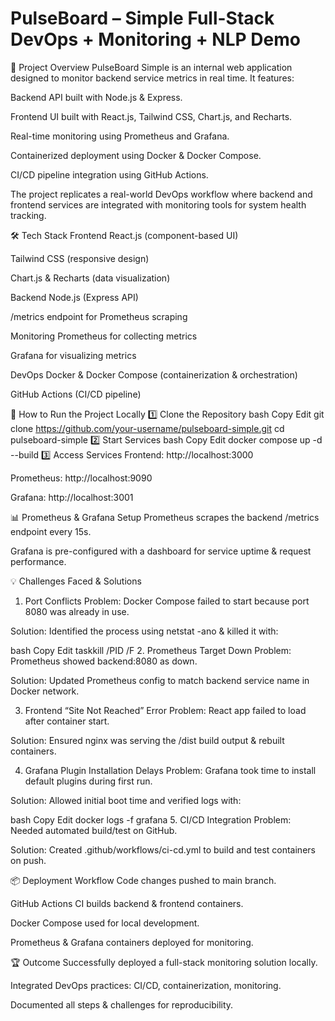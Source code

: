 # PulseBoard – Simple Full-Stack DevOps + Monitoring + NLP Demo

📌 Project Overview
PulseBoard Simple is an internal web application designed to monitor backend service metrics in real time.
It features:

Backend API built with Node.js & Express.

Frontend UI built with React.js, Tailwind CSS, Chart.js, and Recharts.

Real-time monitoring using Prometheus and Grafana.

Containerized deployment using Docker & Docker Compose.

CI/CD pipeline integration using GitHub Actions.

The project replicates a real-world DevOps workflow where backend and frontend services are integrated with monitoring tools for system health tracking.

🛠️ Tech Stack
Frontend
React.js (component-based UI)

Tailwind CSS (responsive design)

Chart.js & Recharts (data visualization)

Backend
Node.js (Express API)

/metrics endpoint for Prometheus scraping

Monitoring
Prometheus for collecting metrics

Grafana for visualizing metrics

DevOps
Docker & Docker Compose (containerization & orchestration)

GitHub Actions (CI/CD pipeline)

🚀 How to Run the Project Locally
1️⃣ Clone the Repository
bash
Copy
Edit
git clone https://github.com/your-username/pulseboard-simple.git
cd pulseboard-simple
2️⃣ Start Services
bash
Copy
Edit
docker compose up -d --build
3️⃣ Access Services
Frontend: http://localhost:3000

Prometheus: http://localhost:9090

Grafana: http://localhost:3001

📊 Prometheus & Grafana Setup
Prometheus scrapes the backend /metrics endpoint every 15s.

Grafana is pre-configured with a dashboard for service uptime & request performance.

💡 Challenges Faced & Solutions
1. Port Conflicts
Problem: Docker Compose failed to start because port 8080 was already in use.

Solution: Identified the process using netstat -ano & killed it with:

bash
Copy
Edit
taskkill /PID <PID> /F
2. Prometheus Target Down
Problem: Prometheus showed backend:8080 as down.

Solution: Updated Prometheus config to match backend service name in Docker network.

3. Frontend “Site Not Reached” Error
Problem: React app failed to load after container start.

Solution: Ensured nginx was serving the /dist build output & rebuilt containers.

4. Grafana Plugin Installation Delays
Problem: Grafana took time to install default plugins during first run.

Solution: Allowed initial boot time and verified logs with:

bash
Copy
Edit
docker logs -f grafana
5. CI/CD Integration
Problem: Needed automated build/test on GitHub.

Solution: Created .github/workflows/ci-cd.yml to build and test containers on push.

📦 Deployment Workflow
Code changes pushed to main branch.

GitHub Actions CI builds backend & frontend containers.

Docker Compose used for local development.

Prometheus & Grafana containers deployed for monitoring.

🏆 Outcome
Successfully deployed a full-stack monitoring solution locally.

Integrated DevOps practices: CI/CD, containerization, monitoring.

Documented all steps & challenges for reproducibility.

